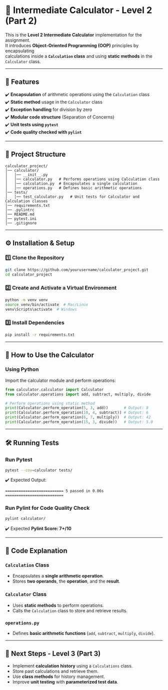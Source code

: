 # 📌 Intermediate Calculator - Level 2 (Part 2)

This is the **Level 2 Intermediate Calculator** implementation for the assignment.  
It introduces **Object-Oriented Programming (OOP)** principles by encapsulating  
calculations inside a **`Calculation` class** and using **static methods** in the `Calculator` class.

---

## 📜 Features

✔️ **Encapsulation** of arithmetic operations using the `Calculation` class  
✔️ **Static method** usage in the `Calculator` class  
✔️ **Exception handling** for division by zero  
✔️ **Modular code structure** (Separation of Concerns)  
✔️ **Unit tests using `pytest`**  
✔️ **Code quality checked with `pylint`**  

---

## 📂 Project Structure

```
calculator_project/
│── calculator/
│   │── __init__.py
│   │── calculator.py   # Performs operations using Calculation class
│   │── calculation.py  # Encapsulates a single calculation
│   │── operations.py   # Defines basic arithmetic operations
│── tests/
│   │── test_calculator.py   # Unit tests for Calculator and Calculation classes
│── requirements.txt
│── .pylintrc
│── README.md
│── pytest.ini
│── .gitignore
```

---

## ⚙️ Installation & Setup

### 1️⃣ Clone the Repository

```bash
git clone https://github.com/yourusername/calculator_project.git
cd calculator_project
```

### 2️⃣ Create and Activate a Virtual Environment

```bash
python -m venv venv
source venv/bin/activate  # Mac/Linux
venv\Scripts\activate  # Windows
```

### 3️⃣ Install Dependencies

```bash
pip install -r requirements.txt
```

---

## 🚀 How to Use the Calculator

### Using Python

Import the calculator module and perform operations:

```python
from calculator.calculator import Calculator
from calculator.operations import add, subtract, multiply, divide

# Perform operations using static method
print(Calculator.perform_operation(5, 3, add))       # Output: 8
print(Calculator.perform_operation(10, 4, subtract)) # Output: 6
print(Calculator.perform_operation(6, 7, multiply))  # Output: 42
print(Calculator.perform_operation(15, 3, divide))   # Output: 5.0
```

---

## 🛠️ Running Tests

### Run Pytest

```bash
pytest --cov=calculator tests/
```

✔️ Expected Output:
```
========================== 5 passed in 0.06s ==========================
```

### Run Pylint for Code Quality Check

```bash
pylint calculator/
```

✔️ Expected **Pylint Score: 7+/10**  

---

## 📜 Code Explanation

### **`Calculation` Class**
- Encapsulates a **single arithmetic operation**.
- Stores **two operands**, the **operation**, and the **result**.

### **`Calculator` Class**
- Uses **static methods** to perform operations.
- Calls the `Calculation` class to store and retrieve results.

### **`operations.py`**
- Defines **basic arithmetic functions** (`add`, `subtract`, `multiply`, `divide`).

---

## 🏁 Next Steps - Level 3 (Part 3)
- Implement **calculation history** using a `Calculations` class.
- Store past calculations and retrieve them.
- Use **class methods** for history management.
- Improve **unit testing** with **parameterized test data**.

